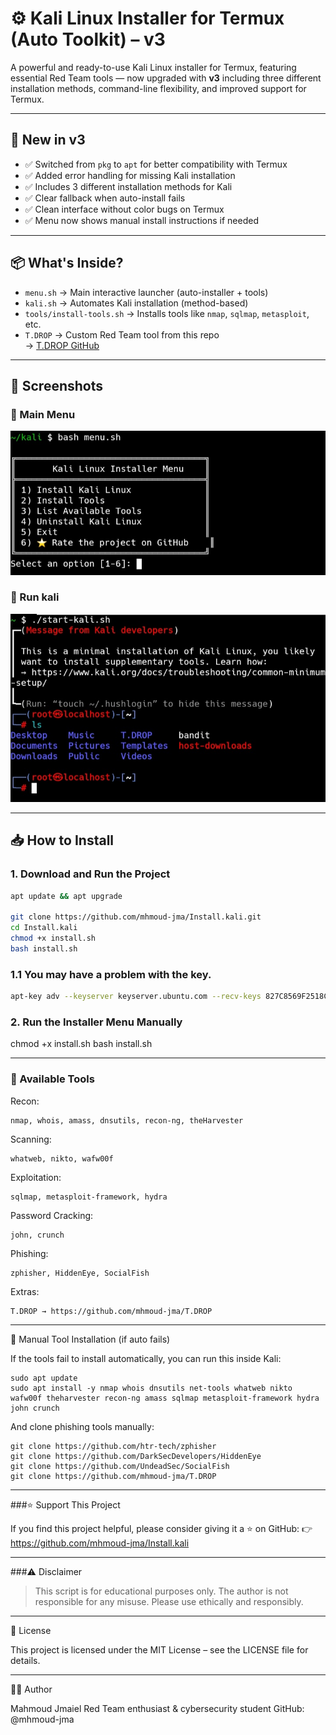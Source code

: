 # ⚙️ Kali Linux Installer for Termux (Auto Toolkit) – v3

A powerful and ready-to-use Kali Linux installer for Termux, featuring essential Red Team tools — now upgraded with **v3** including three different installation methods, command-line flexibility, and improved support for Termux.

---

## 🚀 New in v3

- ✅ Switched from `pkg` to `apt` for better compatibility with Termux
- ✅ Added error handling for missing Kali installation
- ✅ Includes 3 different installation methods for Kali
- ✅ Clear fallback when auto-install fails
- ✅ Clean interface without color bugs on Termux
- ✅ Menu now shows manual install instructions if needed

---

## 📦 What's Inside?

- `menu.sh` → Main interactive launcher (auto-installer + tools)
- `kali.sh` → Automates Kali installation (method-based)
- `tools/install-tools.sh` → Installs tools like `nmap`, `sqlmap`, `metasploit`, etc.
- `T.DROP` → Custom Red Team tool from this repo  
  → [T.DROP GitHub](https://github.com/mhmoud-jma/T.DROP)

---

## 📸 Screenshots

### 🔹 Main Menu
![Main Menu](https://github.com/mhmoud-jma/Install.kali/blob/main/Termux%201.jpg)

### 🔹 Run kali
![Run kali](https://github.com/mhmoud-jma/Install.kali/blob/main/Termux%202.jpg)

---

## 📥 How to Install

### 1. Download and Run the Project

```bash
apt update && apt upgrade 

git clone https://github.com/mhmoud-jma/Install.kali.git
cd Install.kali
chmod +x install.sh
bash install.sh
```
### 1.1 You may have a problem with the key. 
 ```bash
apt-key adv --keyserver keyserver.ubuntu.com --recv-keys 827C8569F2518CC677FECA1AED65462EC8D5E4C5
```

### 2. Run the Installer Menu Manually

chmod +x install.sh
bash install.sh


---

### 🧰 Available Tools

Recon:
```
nmap, whois, amass, dnsutils, recon-ng, theHarvester
```
Scanning:
```
whatweb, nikto, wafw00f
```
Exploitation:
```
sqlmap, metasploit-framework, hydra
```
Password Cracking:
```
john, crunch
```
Phishing:
```
zphisher, HiddenEye, SocialFish
```
Extras:
```
T.DROP → https://github.com/mhmoud-jma/T.DROP
```

---

🔧 Manual Tool Installation (if auto fails)

If the tools fail to install automatically, you can run this inside Kali:
```
sudo apt update
sudo apt install -y nmap whois dnsutils net-tools whatweb nikto wafw00f theharvester recon-ng amass sqlmap metasploit-framework hydra john crunch
```
And clone phishing tools manually:
```
git clone https://github.com/htr-tech/zphisher
git clone https://github.com/DarkSecDevelopers/HiddenEye
git clone https://github.com/UndeadSec/SocialFish
git clone https://github.com/mhmoud-jma/T.DROP
```

---

###⭐ Support This Project

If you find this project helpful, please consider giving it a ⭐ on GitHub:
👉 https://github.com/mhmoud-jma/Install.kali


---

###⚠️ Disclaimer

> This script is for educational purposes only. The author is not responsible for any misuse.
Please use ethically and responsibly.




---

📄 License

This project is licensed under the MIT License – see the LICENSE file for details.


---

👨‍💻 Author

Mahmoud Jmaiel
Red Team enthusiast & cybersecurity student
GitHub: @mhmoud-jma
